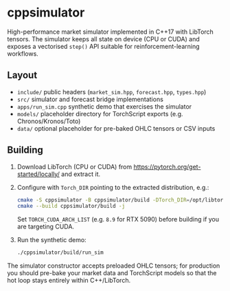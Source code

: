 # cppsimulator

High-performance market simulator implemented in C++17 with LibTorch tensors. The simulator keeps all state on device (CPU or CUDA) and exposes a vectorised `step()` API suitable for reinforcement-learning workflows.

## Layout

- `include/` public headers (`market_sim.hpp`, `forecast.hpp`, `types.hpp`)
- `src/` simulator and forecast bridge implementations
- `apps/run_sim.cpp` synthetic demo that exercises the simulator
- `models/` placeholder directory for TorchScript exports (e.g. Chronos/Kronos/Toto)
- `data/` optional placeholder for pre-baked OHLC tensors or CSV inputs

## Building

1. Download LibTorch (CPU or CUDA) from <https://pytorch.org/get-started/locally/> and extract it.
2. Configure with `Torch_DIR` pointing to the extracted distribution, e.g.:

   ```bash
   cmake -S cppsimulator -B cppsimulator/build -DTorch_DIR=/opt/libtorch/share/cmake/Torch
   cmake --build cppsimulator/build -j
   ```

   Set `TORCH_CUDA_ARCH_LIST` (e.g. `8.9` for RTX 5090) before building if you are targeting CUDA.

3. Run the synthetic demo:

   ```bash
   ./cppsimulator/build/run_sim
   ```

The simulator constructor accepts preloaded OHLC tensors; for production you should pre-bake your market data and TorchScript models so that the hot loop stays entirely within C++/LibTorch.
